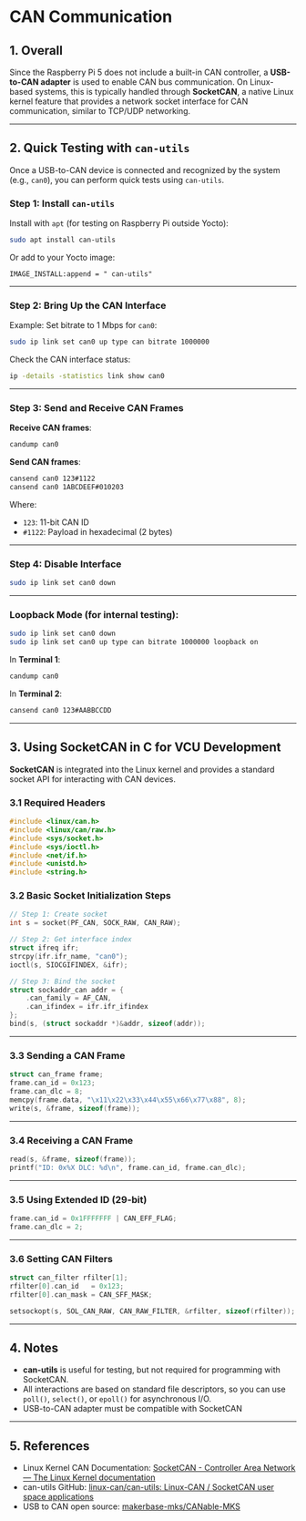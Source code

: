 # CAN Communication

## 1. Overall

Since the Raspberry Pi 5 does not include a built-in CAN controller, a **USB-to-CAN adapter** is used to enable CAN bus communication. On Linux-based systems, this is typically handled through **SocketCAN**, a native Linux kernel feature that provides a network socket interface for CAN communication, similar to TCP/UDP networking.

---

## 2. Quick Testing with `can-utils`

Once a USB-to-CAN device is connected and recognized by the system (e.g., `can0`), you can perform quick tests using `can-utils`.

### Step 1: Install `can-utils`

Install with `apt` (for testing on Raspberry Pi outside Yocto):

```bash
sudo apt install can-utils
````

Or add to your Yocto image:

```bitbake
IMAGE_INSTALL:append = " can-utils"
```

---

### Step 2: Bring Up the CAN Interface

Example: Set bitrate to 1 Mbps for `can0`:

```bash
sudo ip link set can0 up type can bitrate 1000000
```

Check the CAN interface status:

```bash
ip -details -statistics link show can0
```

---

### Step 3: Send and Receive CAN Frames

**Receive CAN frames**:

```bash
candump can0
```

**Send CAN frames**:

```bash
cansend can0 123#1122
cansend can0 1ABCDEEF#010203
```

Where:

- `123`: 11-bit CAN ID
- `#1122`: Payload in hexadecimal (2 bytes)

---

### Step 4: Disable Interface

```bash
sudo ip link set can0 down
```

---

### Loopback Mode (for internal testing):

```bash
sudo ip link set can0 down
sudo ip link set can0 up type can bitrate 1000000 loopback on
```

In **Terminal 1**:

```bash
candump can0
```

In **Terminal 2**:

```bash
cansend can0 123#AABBCCDD
```

---

## 3. Using SocketCAN in C for VCU Development

**SocketCAN** is integrated into the Linux kernel and provides a standard socket API for interacting with CAN devices.

### 3.1 Required Headers

```c
#include <linux/can.h>
#include <linux/can/raw.h>
#include <sys/socket.h>
#include <sys/ioctl.h>
#include <net/if.h>
#include <unistd.h>
#include <string.h>
```

### 3.2 Basic Socket Initialization Steps

```c
// Step 1: Create socket
int s = socket(PF_CAN, SOCK_RAW, CAN_RAW);

// Step 2: Get interface index
struct ifreq ifr;
strcpy(ifr.ifr_name, "can0");
ioctl(s, SIOCGIFINDEX, &ifr);

// Step 3: Bind the socket
struct sockaddr_can addr = {
    .can_family = AF_CAN,
    .can_ifindex = ifr.ifr_ifindex
};
bind(s, (struct sockaddr *)&addr, sizeof(addr));
```

---

### 3.3 Sending a CAN Frame

```c
struct can_frame frame;
frame.can_id = 0x123;
frame.can_dlc = 8;
memcpy(frame.data, "\x11\x22\x33\x44\x55\x66\x77\x88", 8);
write(s, &frame, sizeof(frame));
```

---

### 3.4 Receiving a CAN Frame

```c
read(s, &frame, sizeof(frame));
printf("ID: 0x%X DLC: %d\n", frame.can_id, frame.can_dlc);
```

---

### 3.5 Using Extended ID (29-bit)

```c
frame.can_id = 0x1FFFFFFF | CAN_EFF_FLAG;
frame.can_dlc = 2;
```

---

### 3.6 Setting CAN Filters

```c
struct can_filter rfilter[1];
rfilter[0].can_id   = 0x123;
rfilter[0].can_mask = CAN_SFF_MASK;

setsockopt(s, SOL_CAN_RAW, CAN_RAW_FILTER, &rfilter, sizeof(rfilter));
```

---

## 4. Notes

- **can-utils** is useful for testing, but not required for programming with SocketCAN.
- All interactions are based on standard file descriptors, so you can use `poll()`, `select()`, or `epoll()` for asynchronous I/O.
- USB-to-CAN adapter must be compatible with SocketCAN

---

## 5. References

- Linux Kernel CAN Documentation: [SocketCAN - Controller Area Network — The Linux Kernel documentation](https://docs.kernel.org/networking/can.html)
- can-utils GitHub: [linux-can/can-utils: Linux-CAN / SocketCAN user space applications](https://github.com/linux-can/can-utils)
- USB to CAN open source: [makerbase-mks/CANable-MKS](https://github.com/makerbase-mks/CANable-MKS)